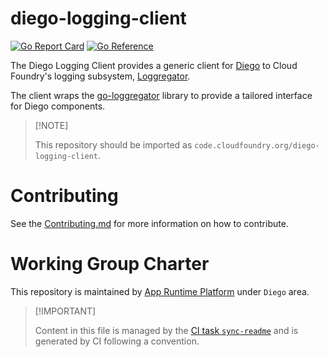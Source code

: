 # diego-logging-client

[![Go Report
Card](https://goreportcard.com/badge/code.cloudfoundry.org/diego-logging-client)](https://goreportcard.com/report/code.cloudfoundry.org/diego-logging-client)
[![Go
Reference](https://pkg.go.dev/badge/code.cloudfoundry.org/diego-logging-client.svg)](https://pkg.go.dev/code.cloudfoundry.org/diego-logging-client)

The Diego Logging Client provides a generic client for
[Diego](https://github.com/cloudfoundry/diego-release) to Cloud
Foundry's logging subsystem,
[Loggregator](https://github.com/cloudfoundry/loggregator).

The client wraps the
[go-loggregator](https://github.com/cloudfoundry/go-loggregator) library
to provide a tailored interface for Diego components.

> \[!NOTE\]
>
> This repository should be imported as
> `code.cloudfoundry.org/diego-logging-client`.

# Contributing

See the [Contributing.md](./.github/CONTRIBUTING.md) for more
information on how to contribute.

# Working Group Charter

This repository is maintained by [App Runtime
Platform](https://github.com/cloudfoundry/community/blob/main/toc/working-groups/app-runtime-platform.md)
under `Diego` area.

> \[!IMPORTANT\]
>
> Content in this file is managed by the [CI task
> `sync-readme`](https://github.com/cloudfoundry/wg-app-platform-runtime-ci/blob/main/shared/tasks/sync-readme/metadata.yml)
> and is generated by CI following a convention.
